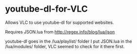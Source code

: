 # youtube-dl-for-VLC
Allows VLC to use youtube-dl for supported websites.

Requires JSON.lua from http://regex.info/blog/lua/json

youtube-dl goes in the /lua/playlist/ folder
I put JSON.lua in the /lua/modules/ folder, VLC seemed to check for it there first.
